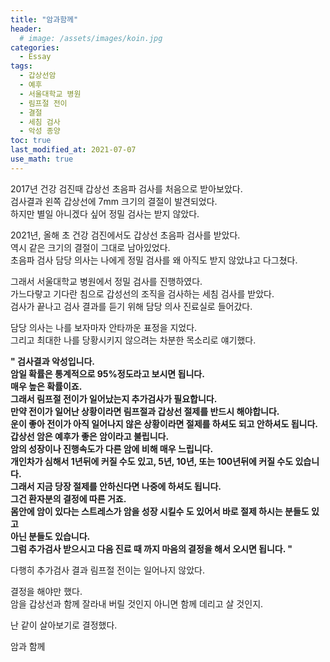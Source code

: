 ```yaml
---
title: "암과함께" 
header:
  # image: /assets/images/koin.jpg
categories:
  - Essay
tags:
  - 갑상선암
  - 예후
  - 서울대학교 병원
  - 림프절 전이
  - 결절
  - 세침 검사
  - 악성 종양
toc: true
last_modified_at: 2021-07-07
use_math: true
---
```


2017년 건강 검진때 갑상선 초음파 검사를 처음으로 받아보았다.  
검사결과 왼쪽 갑상선에 7mm 크기의 결절이 발견되었다.  
하지만 별일 아니겠다 싶어 정밀 검사는 받지 않았다.  

2021년, 올해 초 건강 검진에서도 갑상선 초음파 검사를 받았다.  
역시 같은 크기의 결절이 그대로 남아있었다.  
초음파 검사 담당 의사는 나에게 정밀 검사를 왜 아직도 받지 않았냐고 다그쳤다.  

그래서 서울대학교 병원에서 정밀 검사를 진행하였다.  
가느다랗고 기다란 침으로 갑성선의 조직을 검사하는 세침 검사를 받았다.  
검사가 끝나고 검사 결과를 듣기 위해 담당 의사 진료실로 들어갔다.  

담당 의사는 나를 보자마자 안타까운 표정을 지었다.  
그리고 최대한 나를 당황시키지 않으려는 차분한 목소리로 얘기했다.  

**" 검사결과 악성입니다.**  
**암일 확률은 통계적으로 95%정도라고 보시면 됩니다.**  
**매우 높은 확률이죠.**  
**그래서 림프절 전이가 일어났는지 추가검사가 필요합니다.**  
**만약 전이가 일어난 상황이라면 림프절과 갑상선 절제를 반드시 해야합니다.**  
**운이 좋아 전이가 아직 일어나지 않은 상황이라면 절제를 하셔도 되고 안하셔도 됩니다.**  
**갑상선 암은 예후가 좋은 암이라고 불립니다.**  
**암의 성장이나 진행속도가 다른 암에 비해 매우 느립니다.**  
**개인차가 심해서 1년뒤에 커질 수도 있고, 5년, 10년, 또는 100년뒤에 커질 수도 있습니다.**  
**그래서 지금 당장 절제를 안하신다면 나중에 하셔도 됩니다.**  
**그건 환자분의 결정에 따른 거죠.**  
**몸안에 암이 있다는 스트레스가 암을 성장 시킬수 도 있어서 바로 절제 하시는 분들도 있고**  
**아닌 분들도 있습니다.**  
**그럼 추가검사 받으시고 다음 진료 때 까지 마음의 결정을 해서 오시면 됩니다. "**  



다행히 추가검사 결과 림프절 전이는 일어나지 않았다.  

결정을 해야만 했다.  
암을 갑상선과 함께 잘라내 버릴 것인지 아니면 함께 데리고 살 것인지.  

난 같이 살아보기로 결정했다.  

암과 함께  










